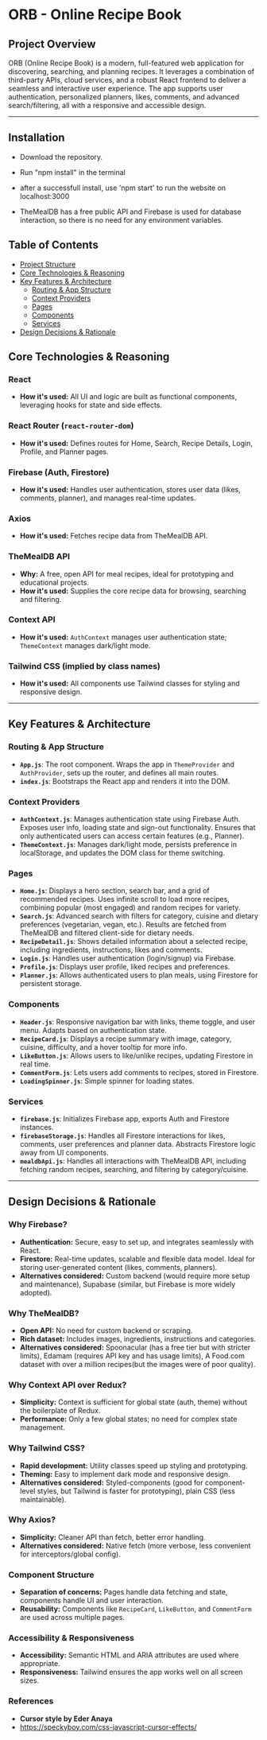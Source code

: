 # ORB - Online Recipe Book

## Project Overview

ORB (Online Recipe Book) is a modern, full-featured web application for discovering, searching, and planning recipes. It leverages a combination of third-party APIs, cloud services, and a robust React frontend to deliver a seamless and interactive user experience. The app supports user authentication, personalized planners, likes, comments, and advanced search/filtering, all with a responsive and accessible design.

---
## Installation
- Download the repository.
- Run "npm install" in the terminal
- after a successfull install, use 'npm start' to run the website on localhost:3000

- TheMealDB has a free public API and Firebase is used for database interaction, so there is no need for any environment variables.

## Table of Contents

- [Project Structure](#project-structure)
- [Core Technologies & Reasoning](#core-technologies--reasoning)
- [Key Features & Architecture](#key-features--architecture)
  - [Routing & App Structure](#routing--app-structure)
  - [Context Providers](#context-providers)
  - [Pages](#pages)
  - [Components](#components)
  - [Services](#services)
- [Design Decisions & Rationale](#design-decisions--rationale)




## Core Technologies & Reasoning

### React

- **How it's used:** All UI and logic are built as functional components, leveraging hooks for state and side effects.

### React Router (`react-router-dom`)

- **How it's used:** Defines routes for Home, Search, Recipe Details, Login, Profile, and Planner pages.

### Firebase (Auth, Firestore)

- **How it's used:** Handles user authentication, stores user data (likes, comments, planner), and manages real-time updates.

### Axios

- **How it's used:** Fetches recipe data from TheMealDB API.

### TheMealDB API

- **Why:** A free, open API for meal recipes, ideal for prototyping and educational projects.
- **How it's used:** Supplies the core recipe data for browsing, searching and filtering.

### Context API

- **How it's used:** `AuthContext` manages user authentication state; `ThemeContext` manages dark/light mode.

### Tailwind CSS (implied by class names)

- **How it's used:** All components use Tailwind classes for styling and responsive design.

---

## Key Features & Architecture

### Routing & App Structure

- **`App.js`**: The root component. Wraps the app in `ThemeProvider` and `AuthProvider`, sets up the router, and defines all main routes.
- **`index.js`**: Bootstraps the React app and renders it into the DOM.

### Context Providers

- **`AuthContext.js`**: Manages authentication state using Firebase Auth. Exposes user info, loading state and sign-out functionality. Ensures that only authenticated users can access certain features (e.g., Planner).
- **`ThemeContext.js`**: Manages dark/light mode, persists preference in localStorage, and updates the DOM class for theme switching.

### Pages

- **`Home.js`**: Displays a hero section, search bar, and a grid of recommended recipes. Uses infinite scroll to load more recipes, combining popular (most engaged) and random recipes for variety.
- **`Search.js`**: Advanced search with filters for category, cuisine and dietary preferences (vegetarian, vegan, etc.). Results are fetched from TheMealDB and filtered client-side for dietary needs.
- **`RecipeDetail.js`**: Shows detailed information about a selected recipe, including ingredients, instructions, likes and comments.
- **`Login.js`**: Handles user authentication (login/signup) via Firebase.
- **`Profile.js`**: Displays user profile, liked recipes and preferences.
- **`Planner.js`**: Allows authenticated users to plan meals, using Firestore for persistent storage.

### Components

- **`Header.js`**: Responsive navigation bar with links, theme toggle, and user menu. Adapts based on authentication state.
- **`RecipeCard.js`**: Displays a recipe summary with image, category, cuisine, difficulty, and a hover tooltip for more info.
- **`LikeButton.js`**: Allows users to like/unlike recipes, updating Firestore in real time.
- **`CommentForm.js`**: Lets users add comments to recipes, stored in Firestore.
- **`LoadingSpinner.js`**: Simple spinner for loading states.

### Services

- **`firebase.js`**: Initializes Firebase app, exports Auth and Firestore instances.
- **`firebaseStorage.js`**: Handles all Firestore interactions for likes, comments, user preferences and planner data. Abstracts Firestore logic away from UI components.
- **`mealdbApi.js`**: Handles all interactions with TheMealDB API, including fetching random recipes, searching, and filtering by category/cuisine.

---

## Design Decisions & Rationale

### Why Firebase?

- **Authentication:** Secure, easy to set up, and integrates seamlessly with React.
- **Firestore:** Real-time updates, scalable and flexible data model. Ideal for storing user-generated content (likes, comments, planners).
- **Alternatives considered:** Custom backend (would require more setup and maintenance), Supabase (similar, but Firebase is more widely adopted).

### Why TheMealDB?

- **Open API:** No need for custom backend or scraping.
- **Rich dataset:** Includes images, ingredients, instructions and categories.
- **Alternatives considered:** Spoonacular (has a free tier but with stricter limits), Edamam (requires API key and has usage limits), A Food.com dataset with over a million recipes(but the images were of poor quality).

### Why Context API over Redux?

- **Simplicity:** Context is sufficient for global state (auth, theme) without the boilerplate of Redux.
- **Performance:** Only a few global states; no need for complex state management.

### Why Tailwind CSS?

- **Rapid development:** Utility classes speed up styling and prototyping.
- **Theming:** Easy to implement dark mode and responsive design.
- **Alternatives considered:** Styled-components (good for component-level styles, but Tailwind is faster for prototyping), plain CSS (less maintainable).

### Why Axios?

- **Simplicity:** Cleaner API than fetch, better error handling.
- **Alternatives considered:** Native fetch (more verbose, less convenient for interceptors/global config).

### Component Structure

- **Separation of concerns:** Pages handle data fetching and state, components handle UI and user interaction.
- **Reusability:** Components like `RecipeCard`, `LikeButton`, and `CommentForm` are used across multiple pages.

### Accessibility & Responsiveness

- **Accessibility:** Semantic HTML and ARIA attributes are used where appropriate.
- **Responsiveness:** Tailwind ensures the app works well on all screen sizes.


### References
- **Cursor style by Eder Anaya**
- https://speckyboy.com/css-javascript-cursor-effects/ 
